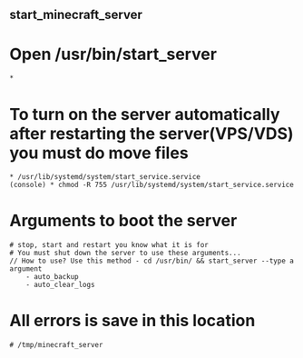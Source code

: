 ## start_minecraft_server

# Open /usr/bin/start_server
    * 

# To turn on the server automatically after restarting the server(VPS/VDS) you must do move files
    * /usr/lib/systemd/system/start_service.service
    (console) * chmod -R 755 /usr/lib/systemd/system/start_service.service

# Arguments to boot the server
    # stop, start and restart you know what it is for
    # You must shut down the server to use these arguments...
    // How to use? Use this method - cd /usr/bin/ && start_server --type a argument
        - auto_backup
        - auto_clear_logs

# All errors is save in this location
    # /tmp/minecraft_server